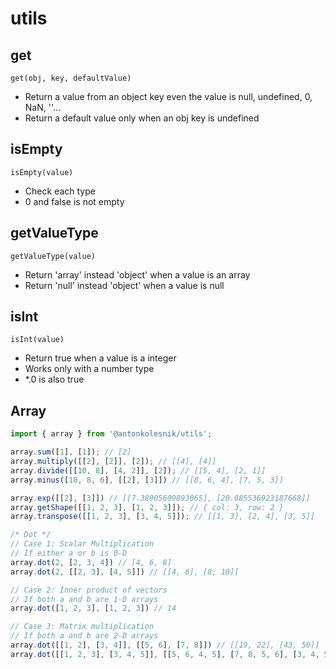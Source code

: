 # utils

## get
```shell
get(obj, key, defaultValue)
```
  * Return a value from an object key even the value is null, undefined, 0, NaN, ''...
  * Return a default value only when an obj key is undefined


## isEmpty
```shell
isEmpty(value)
```
  * Check each type
  * 0 and false is not empty


## getValueType
```shell
getValueType(value)
```
  * Return 'array' instead 'object' when a value is an array
  * Return 'null' instead 'object' when a value is null

## isInt
```shell
isInt(value)
```
  * Return true when a value is a integer
  * Works only with a number type
  * *.0 is also true

## Array
```js
import { array } from '@antonkolesnik/utils';

array.sum([1], [1]); // [2]
array.multiply([[2], [2]], [2]); // [[4], [4]]
array.divide([[10, 8], [4, 2]], [2]); // [[5, 4], [2, 1]]
array.minus([10, 8, 6], [[2], [3]]) // [[8, 6, 4], [7, 5, 3]]

array.exp([[2], [3]]) // [[7.38905609893065], [20.085536923187668]]
array.getShape([[1, 2, 3], [1, 2, 3]]); // { col: 3, row: 2 }
array.transpose([[1, 2, 3], [3, 4, 5]]); // [[1, 3], [2, 4], [3, 5]]

/* Dot */
// Case 1: Scalar Multiplication
// If either a or b is 0-D
array.dot(2, [2, 3, 4]) // [4, 6, 8]
array.dot(2, [[2, 3], [4, 5]]) // [[4, 6], [8, 10]]

// Case 2: Inner product of vectors
// If both a and b are 1-D arrays
array.dot([1, 2, 3], [1, 2, 3]) // 14

// Case 3: Matrix multiplication
// If both a and b are 2-D arrays
array.dot([[1, 2], [3, 4]], [[5, 6], [7, 8]]) // [[19, 22], [43, 50]]
array.dot([[1, 2, 3], [3, 4, 5]], [[5, 6, 4, 5], [7, 8, 5, 6], [3, 4, 5, 6]]) // [[28, 34, 29, 35], [58, 70, 57, 69]]
```
